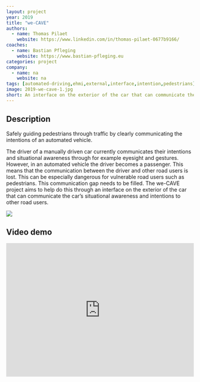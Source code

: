 ```yaml
---
layout: project
year: 2019
title: "we-CAVE"
authors:
  - name: Thomas Pilaet
    website: https://www.linkedin.com/in/thomas-pilaet-0677b9166/
coaches:
  - name: Bastian Pfleging
    website: https://www.bastian-pfleging.eu
categories: project
company:
  - name: na
    website: na
tags: [automated-driving,ehmi,external,interface,intention,pedestrians]
image: 2019-we-cave-1.jpg
short: An interface on the exterior of the car that can communicate the car’s situational awareness and intentions to other road users.
---
```


## Description
Safely guiding pedestrians through traffic by clearly communicating the intentions of an automated vehicle.

The driver of a manually driven car currently communicates their intentions and situational awareness through for example eyesight and gestures. However, in an automated vehicle the driver becomes a passenger. This means that the communication between the driver and other road users is lost. This can be especially dangerous for vulnerable road users such as pedestrians. This communication gap needs to be filled. The we-CAVE project aims to help do this through an interface on the exterior of the car that can communicate the car’s situational awareness and intentions to other road users.

<div class="project-image">
  <img src="/assets/img/2019-we-cave-2.jpg">
</div>

## Video demo
<iframe style="display:inline-block; border:0px solid #FFF; width: 100%; height: 358px" src="https://www.youtube.com/embed/0nJ4pcZomcU?playlist=0nJ4pcZomcU&loop=1&autoplay=1&mute=1" frameborder="0" allowfullscreen></iframe>
